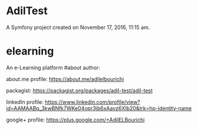 AdilTest
========

A Symfony project created on November 17, 2016, 11:15 am.
# elearning
An e-Learning platform
#about author:

about.me profile: https://about.me/adilelbourichi

packagist: https://packagist.org/packages/adil-test/adil-test

linkedIn profile:  https://www.linkedin.com/profile/view?id=AAMAABq_3kwBNfk7WKe04opr3jb6xAavz6XIb20&trk=hp-identity-name

google+ profile: https://plus.google.com/+AdilELBourichi

